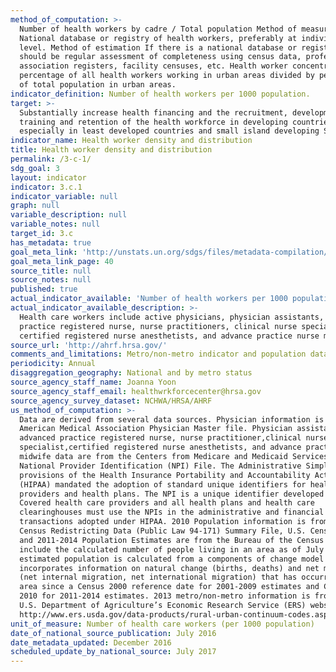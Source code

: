 ```yaml
---
method_of_computation: >-
  Number of health workers by cadre / Total population Method of measurement
  National database or registry of health workers, preferably at individual
  level. Method of estimation If there is a national database or registry, there
  should be regular assessment of completeness using census data, professional
  association registers, facility censuses, etc. Health worker concentration:
  percentage of all health workers working in urban areas divided by percentage
  of total population in urban areas.
indicator_definition: Number of health workers per 1000 population.
target: >-
  Substantially increase health financing and the recruitment, development,
  training and retention of the health workforce in developing countries,
  especially in least developed countries and small island developing States.
indicator_name: Health worker density and distribution
title: Health worker density and distribution
permalink: /3-c-1/
sdg_goal: 3
layout: indicator
indicator: 3.c.1
indicator_variable: null
graph: null
variable_description: null
variable_notes: null
target_id: 3.c
has_metadata: true
goal_meta_link: 'http://unstats.un.org/sdgs/files/metadata-compilation/Metadata-Goal-3.pdf'
goal_meta_link_page: 40
source_title: null
source_notes: null
published: true
actual_indicator_available: 'Number of health workers per 1000 population by metropolitan status '
actual_indicator_available_description: >-
  Health care workers include active physicians, physician assistants, advanced
  practice registered nurse, nurse practitioners, clinical nurse specialist,
  certified registered nurse anesthetists, and advance practice nurse midwives.
source_url: 'http://ahrf.hrsa.gov/'
comments_and_limitations: Metro/non-metro indicator and population data are obtained from AHRF.
periodicity: Annual
disaggregation_geography: National and by metro status
source_agency_staff_name: Joanna Yoon
source_agency_staff_email: healthwrkforcecenter@hrsa.gov
source_agency_survey_dataset: NCHWA/HRSA/AHRF
us_method_of_computation: >-
  Data are derived from several data sources. Physician information is from the
  American Medical Association Physician Master file. Physician assistant,
  advanced practice registered nurse, nurse practitioner,clinical nurse
  specialist,certified registered nurse anesthetists, and advance practice nurse
  midwife data are from the Centers from Medicare and Medicaid Services (CMS)
  National Provider Identification (NPI) File. The Administrative Simplification
  provisions of the Health Insurance Portability and Accountability Act of 1996
  (HIPAA) mandated the adoption of standard unique identifiers for health care
  providers and health plans. The NPI is a unique identifier developed by CMS.
  Covered health care providers and all health plans and health care
  clearinghouses must use the NPIs in the administrative and financial
  transactions adopted under HIPAA. 2010 Population information is from 2010
  Census Redistricting Data (Public Law 94-171) Summary File, U.S. Census Bureau
  and 2011-2014 Population Estimates are from the Bureau of the Census and
  include the calculated number of people living in an area as of July 1. The
  estimated population is calculated from a components of change model that
  incorporates information on natural change (births, deaths) and net migration
  (net internal migration, net international migration) that has occurred in an
  area since a Census 2000 reference date for 2001-2009 estimates and Census
  2010 for 2011-2014 estimates. 2013 metro/non-metro information is from the
  U.S. Department of Agriculture’s Economic Research Service (ERS) website: 
  http://www.ers.usda.gov/data-products/rural-urban-continuum-codes.aspx.
unit_of_measure: Number of health care workers (per 1000 population)
date_of_national_source_publication: July 2016
date_metadata_updated: December 2016
scheduled_update_by_national_source: July 2017
---
```

